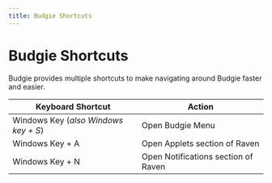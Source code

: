 ```yaml
---
title: Budgie Shortcuts
---
```

# Budgie Shortcuts

Budgie provides multiple shortcuts to make navigating around Budgie faster and easier.

Keyboard Shortcut | Action
----- | -----
Windows Key (*also Windows key + S*) | Open Budgie Menu
Windows Key + A | Open Applets section of Raven
Windows Key + N | Open Notifications section of Raven